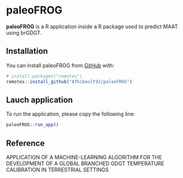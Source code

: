 
<!-- README.md is generated from README.Rmd. Please edit that file -->

# paleoFROG

<!-- badges: start -->
<!-- badges: end -->

**paleoFROG** is a R application inside a R package used to predict MAAT
using brGDGT.

## Installation

You can install paleoFROG from [GitHub](https://github.com/) with:

``` r
# install.packages("remotes")
remotes::install_github("AThibault92/paleoFROG")
```

## Lauch application

To run the application, please copy the following line:

``` r
paleoFROG::run_app()
```

## Reference

APPLICATION OF A MACHINE-LEARNING ALGORITHM FOR THE DEVELOPMENT OF A
GLOBAL BRANCHED GDGT TEMPERATURE CALIBRATION IN TERRESTRIAL SETTINGS
